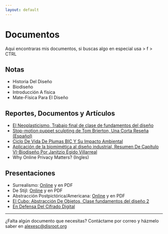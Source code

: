 ```yaml
---
layout: default
---
```



# Documentos

Aqui encontraras mis documentos, si buscas algo en especial usa > f > CTRL

## Notas

* Historia Del Diseño
* Biodiseño
* Introducción A física
* Mate-Física Para El Diseño

## Reportes, Documentos y Artículos

* [El Neoplasticismo, Trabajo final de clase de fundamentos del diseño](https://mega.nz/#!aHxECLgT!8TRGmQYvw0PhQTwyo4sIY231i3mx8PpzMq8QZ_IcHaQ)
* [Stop-motion puppet sculpting de Tom Brierton, Una Corta Reseña (Español)](https://mega.nz/#!qTADhSzL!Nw1b_sPmCBqWY_Cpo9Yes8tjX0o0n8Xa-3tEA7RP_2g)
* [Ciclo De Vida De Plumas BIC Y Su Impacto Ambiental](https://mega.nz/#!HCQEhYRA!lkinWjdqYb7J5XEpiYQPVHIvctnbjDs9L_AnEy4G5PM)  
* [Aplicación de la biomimética al diseño industrial, Resumen De Capítulo VI-Biodiseño Por Janitzio Égido Villarreal](https://mega.nz/#!eepV0JqT!6KkmUieh5pgXWlzFq8ZdEbx2pDdOW36z5aascSG0-VQ)
* Why Online Privacy Matters? (Ingles)

## Presentaciones

* Surrealismo: [Online](https://slides.com/alejandroescalante/surrealismo) y en PDF
* De Stijl: [Online](https://slides.com/alejandroescalante/estilo) y en PDF
* Abstracción Postpictórica/Americana: [Online](https://slides.com/alejandroescalante/abstraame) y en PDF
* [El Cubo: Abstracción De Objetos, Clase fundamentos del diseño 2](https://mega.nz/#F!HPQ3xbqA!1tEtb46zmauVYwOqi2hqGg)
* [En Defensa Del Cifrado Digital](https://mega.nz/#!SDIgTbqA!KLVVAUfq4JNfi4VGPF7GDTCWSSpCS3dh_HGB8aDgI_w)

---

¿Falta algún documento que necesitas? Contáctame por correo y házmelo saber en alexesc@disroot.org
